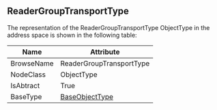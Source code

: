 <!-- objecttype -->
## ReaderGroupTransportType
  
The representation of the ReaderGroupTransportType ObjectType in the address space is shown in the following table:  

|Name|Attribute|
|---|---|
|BrowseName|ReaderGroupTransportType|
|NodeClass|ObjectType|
|IsAbtract|True|
|BaseType|[BaseObjectType](../../../Part5/ObjectTypes/BaseObjectType/readme.md)|

